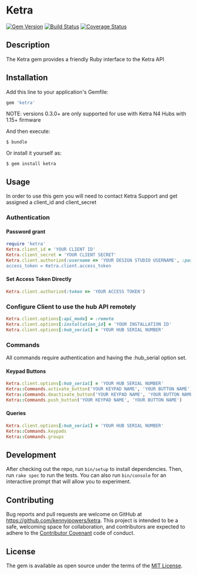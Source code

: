 # Ketra

[![Gem Version](https://badge.fury.io/rb/ketra.png)](https://badge.fury.io/rb/ketra)
[![Build Status](https://travis-ci.org/kennyjpowers/ketra.svg?branch=master)](https://travis-ci.org/kennyjpowers/ketra)
[![Coverage Status](https://coveralls.io/repos/github/kennyjpowers/ketra/badge.svg?branch=master)](https://coveralls.io/github/kennyjpowers/ketra?branch=master)

## Description

The Ketra gem provides a friendly Ruby interface to the Ketra API

## Installation

Add this line to your application's Gemfile:

```ruby
gem 'ketra'
```

NOTE: versions 0.3.0+ are only supported for use with Ketra N4 Hubs with 1.15+ firmware

And then execute:

    $ bundle

Or install it yourself as:

    $ gem install ketra

## Usage

In order to use this gem you will need to contact Ketra Support and get assigned a client_id and client_secret

### Authentication

#### Password grant

```ruby
require 'ketra'
Ketra.client_id = 'YOUR CLIENT ID'
Ketra.client_secret = 'YOUR CLIENT SECRET'
Ketra.client.authorize(:username => 'YOUR DESIGN STUDIO USERNAME', :password => 'YOUR DESIGN STUDIO PASSWORD)
access_token = Ketra.client.access_token
```

#### Set Access Token Directly

```ruby
Ketra.client.authorize(:token => 'YOUR ACCESS TOKEN')
```

### Configure Client to use the hub API remotely
```ruby
Ketra.client.options[:api_mode] = :remote
Ketra.client.options[:installation_id] = 'YOUR INSTALLATION ID'
Ketra.client.options[:hub_serial] = 'YOUR HUB SERIAL NUMBER'
```

### Commands

All commands require authentication and having the :hub_serial option set.

#### Keypad Buttons

```ruby
Ketra.client.options[:hub_serial] = 'YOUR HUB SERIAL NUMBER'
Ketra::Commands.activate_button('YOUR KEYPAD NAME', 'YOUR BUTTON NAME')
Ketra::Commands.deactivate_button('YOUR KEYPAD NAME', 'YOUR BUTTON NAME')
Ketra::Commands.push_button('YOUR KEYPAD NAME', 'YOUR BUTTON NAME')
```

#### Queries

```ruby
Ketra.client.options[:hub_serial] = 'YOUR HUB SERIAL NUMBER'
Ketra::Commands.keypads
Ketra::Commands.groups
```


## Development

After checking out the repo, run `bin/setup` to install dependencies. Then, run `rake spec` to run the tests. You can also run `bin/console` for an interactive prompt that will allow you to experiment.

## Contributing

Bug reports and pull requests are welcome on GitHub at https://github.com/kennyjpowers/ketra. This project is intended to be a safe, welcoming space for collaboration, and contributors are expected to adhere to the [Contributor Covenant](contributor-covenant.org) code of conduct.


## License

The gem is available as open source under the terms of the [MIT License](http://opensource.org/licenses/MIT).

